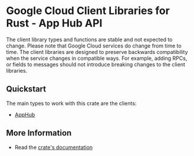 # Google Cloud Client Libraries for Rust - App Hub API

<!-- Code generated by sidekick. DO NOT EDIT. -->


The client library types and functions are stable and not expected to change.
Please note that Google Cloud services do change from time to time. The client
libraries are designed to preserve backwards compatibility when the service
changes in compatible ways. For example, adding RPCs, or fields to messages
should not introduce breaking changes to the client libraries.

## Quickstart

The main types to work with this crate are the clients:

- [AppHub]

## More Information

- Read the [crate's documentation](https://docs.rs/google-cloud-apphub-v1/latest/google-cloud-apphub-v1)

[AppHub]: https://docs.rs/google-cloud-apphub-v1/latest/google_cloud_apphub_v1/client/struct.AppHub.html
